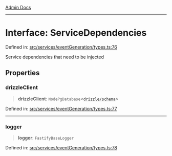 [Admin Docs](/)

***

# Interface: ServiceDependencies

Defined in: [src/services/eventGeneration/types.ts:76](https://github.com/Sourya07/talawa-api/blob/aac5f782223414da32542752c1be099f0b872196/src/services/eventGeneration/types.ts#L76)

Service dependencies that need to be injected

## Properties

### drizzleClient

> **drizzleClient**: `NodePgDatabase`\<[`drizzle/schema`](../../../../drizzle/schema/README.md)\>

Defined in: [src/services/eventGeneration/types.ts:77](https://github.com/Sourya07/talawa-api/blob/aac5f782223414da32542752c1be099f0b872196/src/services/eventGeneration/types.ts#L77)

***

### logger

> **logger**: `FastifyBaseLogger`

Defined in: [src/services/eventGeneration/types.ts:78](https://github.com/Sourya07/talawa-api/blob/aac5f782223414da32542752c1be099f0b872196/src/services/eventGeneration/types.ts#L78)
